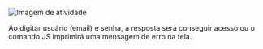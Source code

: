 ![Imagem de atividade](https://github.com/JoaoLuizDev/PortalTech/blob/main/Exerc%C3%ADcios%20e%20projetos/5-%20JavaScript/cody%20park%201/img/123.png)

Ao digitar usuário (email) e senha, a resposta será conseguir acesso ou o comando JS imprimirá uma mensagem de erro na tela.

